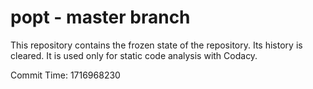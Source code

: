 # popt - master branch

This repository contains the frozen state of the repository.
Its history is cleared. It is used only for static code
analysis with Codacy.

Commit Time: 1716968230